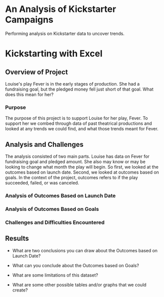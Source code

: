 # An Analysis of Kickstarter Campaigns
Performing analysis on Kickstarter data to uncover trends.


# Kickstarting with Excel

## Overview of Project
Louise's play Fever is in the early stages of production. She had a fundraising goal, but the pledged money fell just short of that goal. What does this mean for her?

### Purpose
The purpose of this project is to support Louise for her play, Fever. To support her we combed through data of past theatrical productions and looked at any trends we could find, and what those trends meant for Fever.

## Analysis and Challenges
The analysis consisted of two main parts. Louise has data on Fever for fundraising goal and pledged amount. She also may know or may be looking to change what month the play will begin. So first, we looked at the outcomes based on launch date. Second, we looked at outcomes based on goals. In the context of the project, outcomes refers to if the play succeeded, failed, or was canceled.


### Analysis of Outcomes Based on Launch Date

### Analysis of Outcomes Based on Goals

### Challenges and Difficulties Encountered

## Results

- What are two conclusions you can draw about the Outcomes based on Launch Date?

- What can you conclude about the Outcomes based on Goals?

- What are some limitations of this dataset?

- What are some other possible tables and/or graphs that we could create?
